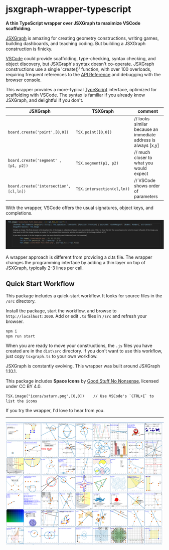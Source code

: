 # jsxgraph-wrapper-typescript

**A thin TypeScript wrapper over JSXGraph to maximize VSCode scaffolding.**

[JSXGraph](https://jsxgraph.uni-bayreuth.de/wp/index.html) is amazing for creating geometry constructions, writing games, building dashboards, and teaching coding.  But building a JSXGraph construction is finicky.

[VSCode](https://code.visualstudio.com/) could provide scaffolding, type-checking,
syntax checking, and object discovery, but JSXGraph's syntax doesn't co-operate.  JSXGraph constructions use a
single 'create()' function, with over 100 overloads, requiring frequent references to the [API Reference](https://jsxgraph.org/docs/index.html) and debugging with the browser console.

This wrapper provides a more-typical [TypeScript](https://www.typescriptlang.org/) interface, optimized for scaffolding with VSCode.  The syntax is familiar if you already know JSXGraph, and delightful if you don't.


| **JSXGraph**    | **TSXGraph** | comment |
| --------- | ------- |--------|
| `board.create('point',[0,0])`  | `TSX.point([0,0])`   |  // looks similar because an immediate address is always [x,y]
| `board.create('segment' , [p1, p2])`     | `TSX.segment(p1, p2)` | // much closer to what you would expect
| `board.create('intersection', [cl,ln])` | `TSX.intersection(cl,ln))`    |  // VSCode shows order of parameters


With the wrapper, VSCode offers the usual signatures, object keys, and completions.

![](vscode.png)

A wrapper approach is different from providing a d.ts file. The wrapper changes the programming interface by adding a thin layer on top of JSXGraph, typically 2-3 lines per call.


## Quick Start Workflow

This package includes a quick-start workflow.  It looks for source files in the `/src` directory.

Install the package, start the workflow, and browse to `http://localhost:3000`.   Add or edit `.ts` files in `/src` and refresh your browser.

```
npm i
npm run start
```

When you are ready to move your constructions, the `.js` files you have created are in the `dist\src` directory.  If you don't want to use this workflow, just copy `tsxgraph.ts` to your own workflow.

JSXGraph is constantly evolving.  This wrapper was built around JSXGraph 1.10.1.


This package includes **Space Icons** by [Good Stuff No Nonsense](https://goodstuffnononsense.com/), licensed under CC BY 4.0.
~~~
TSX.image("icons/saturn.png",[0,0])    // Use VSCode's `CTRL+I` to list the icons
~~~


If you try the wrapper, I'd love to hear from you.

---

![](test.png)



